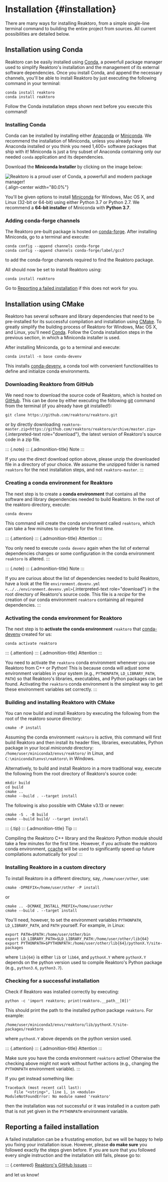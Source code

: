 Installation {#installation}
============

There are many ways for installing Reaktoro, from a simple single-line
terminal command to building the entire project from sources. All
current possibilities are detailed below.

Installation using Conda
------------------------

Reaktoro can be easily installed using [Conda](https://conda.io/docs/),
a powerfull package manager used to simplify Reaktoro\'s installation
and the management of its external software dependencies. Once you
install Conda, and append the necessary channels, you\'ll be able to
install Reaktoro by just executing the following command in your
terminal:

~~~
conda install reaktoro
conda install reaktoro
~~~

Follow the Conda installation steps shown next before you execute this
command!

### Installing Conda

Conda can be installed by installing either
[Anaconda](https://www.anaconda.com/download) or
[Miniconda](https://conda.io/miniconda.html). We recommend the
installation of Miniconda, unless you already have Anaconda installed or
you think you need 1,400+ software packages that ship with it! Miniconda
is just a tiny subset of Anaconda containing only our needed `conda`
application and its dependencies.

Download the **Miniconda Installer** by clicking on the image below:

![Reaktoro is a proud user of Conda, a powerfull and modern package
manager!](img/logos/conda-logo.svg){.align-center width="80.0%"}

You\'ll be given options to install
[Miniconda](https://conda.io/miniconda.html) for Windows, Mac OS X, and
Linux (32-bit or 64-bit) using either Python 3.7 or Python 2.7. We
recommend a **64-bit installer** of Miniconda with **Python 3.7**.

### Adding conda-forge channels

The Reaktoro pre-built package is hosted on
[conda-forge](https://anaconda.org/conda-forge/reaktoro). After
installing Miniconda, go to a terminal and execute:

~~~ {.sourceCode .}
conda config --append channels conda-forge
conda config --append channels conda-forge/label/gcc7
~~~

to add the conda-forge channels required to find the Reaktoro package.

All should now be set to install Reaktoro using:

~~~ {.sourceCode .}
conda install reaktoro
~~~

Go to [Reporting a failed
installation](#reporting-a-failed-installation) if this does not work
for you.

Installation using CMake
------------------------

Reaktoro has several software and library dependencies that need to be
pre-installed for its successful compilation and installation using
[CMake](https://cmake.org/). To greatly simplify the building process of
Reaktoro for Windows, Mac OS X, and Linux, you\'ll need
[Conda](https://conda.io/docs/). Follow the Conda installation steps in
the previous section, in which a Miniconda installer is used.

After installing Miniconda, go to a terminal and execute:

~~~ {.sourceCode .}
conda install -n base conda-devenv
~~~

This installs [conda-devenv](https://github.com/ESSS/conda-devenv), a
conda tool with convenient functionalities to define and initialize
conda environments.

### Downloading Reaktoro from GitHub

We need now to download the source code of Reaktoro, which is hosted on
[GitHub](https://github.com/reaktoro/reaktoro). This can be done by
either executing the following [git](https://git-scm.com/) command from
the terminal (if you already have git installed!):

~~~ {.sourceCode .bash}
git clone https://github.com/reaktoro/reaktoro.git
~~~

or by directly downloading
`reaktoro-master.zip<https://github.com/reaktoro/reaktoro/archive/master.zip>`{.interpreted-text
role="download"}, the latest version of Reaktoro\'s source code in a zip
file.

::: {.note}
::: {.admonition-title}
Note
:::

If you use the direct download option above, please unzip the downloaded
file in a directory of your choice. We assume the unzipped folder is
named `reaktoro` for the next installation steps, and not
`reaktoro-master`.
:::

### Creating a conda environment for Reaktoro

The next step is to create a **conda environment** that contains all the
software and library dependencies needed to build Reaktoro. In the root
of the reaktoro directory, execute:

~~~ {.sourceCode .bash}
conda devenv
~~~

This command will create the conda environment called `reaktoro`, which
can take a few minutes to complete for the first time.

::: {.attention}
::: {.admonition-title}
Attention
:::

You only need to execute `conda devenv` again when the list of external
dependencies changes or some configuration in the conda environment
`reaktoro` is altered.
:::

::: {.note}
::: {.admonition-title}
Note
:::

If you are curious about the list of dependencies needed to build
Reaktoro, have a look at the file `environment.devenv.yml
<../../environment.devenv.yml>`{.interpreted-text role="download"} in
the root directory of Reaktoro\'s source code. This file is a *recipe*
for the creation of our conda environment `reaktoro` containing all
required dependencies.
:::

### Activating the conda environment for Reaktoro

The next step is to **activate the conda environment** `reaktoro` that
[conda-devenv](https://github.com/ESSS/conda-devenv) created for us:

~~~ {.sourceCode .}
conda activate reaktoro
~~~

::: {.attention}
::: {.admonition-title}
Attention
:::

You need to activate the `reaktoro` conda environment whenever you use
Reaktoro from C++ or Python! This is because conda will adjust some
environment variables in your system (e.g., `PYTHONPATH`,
`LD_LIBRARY_PATH`, `PATH`) so that Reaktoro\'s libraries, executables,
and Python packages can be found. Activating the `reaktoro` conda
environment is the simplest way to get these environment variables set
correctly.
:::

### Building and installing Reaktoro with CMake

You can now build and install Reaktoro by executing the following from
the root of the reaktoro source directory:

~~~ {.sourceCode .}
cmake -P install
~~~

Assuming the conda environment `reaktoro` is active, this command will
first build Reaktoro and then install its header files, libraries,
executables, Python package in your local *miniconda* directory:
`/home/user/miniconda3/envs/reaktoro/` in Linux, and
`C:\miniconda3\envs\reaktoro\` in Windows.

Alternatively, to build and install Reaktoro in a more traditional way,
execute the following from the root directory of Reaktoro\'s source
code:

~~~ {.sourceCode .}
mkdir build
cd build
cmake ..
cmake --build . --target install
~~~

The following is also possible with CMake v3.13 or newer:

~~~ {.sourceCode .}
cmake -S . -B build
cmake --build build/ --target install
~~~

::: {.tip}
::: {.admonition-title}
Tip
:::

Compiling the Reaktoro C++ library and the Reaktoro Python module should
take a few minutes for the first time. However, if you activate the
reaktoro conda environment, [ccache](https://ccache.samba.org/) will be
used to significantly speed up future compilations automatically for
you!
:::

### Installing Reaktoro in a custom directory

To install Reaktoro in a different directory, say, `/home/user/other`,
use:

~~~ {.sourceCode .}
cmake -DPREFIX=/home/user/other -P install
~~~

or

~~~ {.sourceCode .bash}
cmake .. -DCMAKE_INSTALL_PREFIX=/home/user/other
cmake --build . --target install
~~~

You\'ll need, however, to set the environment variables `PYTHONPATH`,
`LD_LIBRARY_PATH`, and `PATH` yourself. For example, in Linux:

~~~ {.sourceCode .bash}
export PATH=$PATH:/home/user/other/bin
export LD_LIBRARY_PATH=$LD_LIBRARY_PATH:/home/user/other/lib{64}
export PYTHONPATH=$PYTHONPATH:/home/user/other/lib{64}/pythonX.Y/site-packages
~~~

where `lib{64}` is either `lib` or `lib64`, and `pythonX.Y` where
`pythonX.Y` depends on the python version used to compile Reaktoro\'s
Python package (e.g., `python3.6`, `python3.7`).

### Checking for a successful installation

Check if Reaktoro was installed correctly by executing:

~~~ {.sourceCode .bash}
python -c 'import reaktoro; print(reaktoro.__path__[0])'
~~~

This should print the path to the installed python package `reaktoro`.
For example:

~~~ {.sourceCode .bash}
/home/user/miniconda3/envs/reaktoro/lib/pythonX.Y/site-packages/reaktoro
~~~

where `pythonX.Y` above depends on the python version used.

::: {.attention}
::: {.admonition-title}
Attention
:::

Make sure you have the conda environment `reaktoro` active! Otherwise
the checking above might not work without further actions (e.g.,
changing the `PYTHONPATH` environment variable).
:::

If you get instead something like:

~~~ {.sourceCode .bash}
Traceback (most recent call last):
    File "<string>", line 1, in <module>
ModuleNotFoundError: No module named 'reaktoro'
~~~

then the installation was not successful or it was installed in a custom
path that is not yet given in the `PYTHONPATH` environment variable.

Reporting a failed installation
-------------------------------

A failed installation can be a frustating emotion, but we will be happy
to help you fixing your installation issue. However, please **do make
sure** you followed exactly the steps given before. If you are sure that
you followed every single instruction and the installation still fails,
please go to:

::: {.centered}
[Reaktoro\'s GitHub
Issues](https://github.com/reaktoro/Reaktoro/issues/new)
:::

and let us know!



<!--

  # Installation

In the steps below we show how one can download Reaktoro, build, and install it in Linux and MacOS systems. Note that compiling Reaktoro can take some time. This is because it heavily relies on template metaprogramming for efficient vector and matrix calculations, as well as for calculation of partial derivatives of most thermodynamic properties, such as activity coefficients, phase molar volumes, standard Gibbs energies, etc. In addition, it will also compile several third-party libraries, such as [CVODE](https://computation.llnl.gov/casc/sundials/description/description.html#descr_cvode) for efficient solution of ordinary differential equations (ODE), and the geochemical codes [PHREEQC](http://wwwbrr.cr.usgs.gov/projects/GWC_coupled/phreeqc/) and [GEMS](http://gems.web.psi.ch/). Compilation of the Python wrappers can also take several minutes, as [Boost.Python] too relies on template metaprogramming.

# Downloading the source code {#downloading-the-source-code}
Reaktoro's source code is kept in a [Bitbucket repository](https://bitbucket.org/reaktoro/reaktoro). If you have `git` installed in your system, then downloading this repository is as easy as running the following command in a terminal:

~~~{.txt}
git clone https://bitbucket.org/reaktoro/reaktoro.git Reaktoro
~~~

Alternatively, you can access this [link](https://bitbucket.org/reaktoro/reaktoro/get/master.zip) to directly download Reaktoro source code as a zipped file. If you choose this option, unzip the file before proceeding to the next step.

# Installing the dependencies {#installing-the-dependencies}
Reaktoro has a few dependencies that need to be installed before it can be built. If you plan to compile only its C++ libraries, all you will need is [CMake](https://cmake.org/), which is used for managing and automating the whole build process, including the installation of third party libraries. The table below describes how to install CMake from the terminal in some Linux distributions:

| OS | Command
|----|---------
| Ubuntu | `sudo apt-get install cmake`
| Fedora | `sudo yum install cmake`
| Arch Linux | `pacman -Ss cmake`

Optionally, you might want to install [Gnuplot](http://www.gnuplot.info/) if you intend to do real-time plotting of the chemical calculations.

| OS | Command
|----|---------
| Ubuntu | `sudo apt-get install gnuplot5 gnuplot5-qt`
| Fedora | `sudo yum install gnuplot gnuplot-qt`
| Arch Linux | `pacman -Ss gnuplot`

Check if a plot is successfuly output to a window terminal by issuing the command:

~~~{.txt}
gnuplot -persist -e 'plot sin(x)'
~~~

If a window did not show up with an interactive plot, you might need to install a different package other than `gnuplot-qt`. Check your distribution, or install Gnuplot from source.

If you plan to use Reaktoro from Python, then a few more dependencies are needed to compile the Python wrappers of Reaktoro's C++ classes and methods. If you just want the C++ libraries, you can skip this and go to the [next section](#compiling-the-cpp-library).

[Boost.Python] is used to generate the Python wrappers for the C++ Reaktoro's interface. Thus, install [Boost](http://www.boost.org/) as follows:

| OS | Command
|----|---------
| Ubuntu | `sudo apt-get install libboost-python-dev`
| Fedora | `sudo yum install boost boost-devel`
| Arch Linux | `pacman -Ss boost boost-libs py++`

You will also need to install [Python](https://www.python.org/) libraries and some Python packages such as [Numpy](http://www.numpy.org/). Because [Boost.Python] in most Linux systems has been compiled using Python 2.x, and not Python 3.x, we need to install Python 2.x packages:

| OS | Command
|----|---------
| Ubuntu | `sudo apt-get install python python-dev python-numpy python-pip`
| Fedora | `sudo yum install boost boost-devel python-numpy`
| Arch Linux | `pacman -Ss python2 python2-numpy`

In addition, if you also plan on building Reaktoro interpreter application, then install the following additional Python packages:

| OS | Command
|----|---------
| Ubuntu | `sudo pip install pyinstaller tabulate`
| Fedora | `sudo pip install pyinstaller tabulate`
| Arch Linux | `pip install pyinstaller tabulate`

@note If some of the instructions above is incomplete or inaccurate for your system's version, please [get in touch](mailto:allan.leal@erdw.ethz.ch).

# Compiling the C++ library {#compiling-the-cpp-library}
Here we show how to compile only the C++ part of Reaktoro. Its Python interface is an optional component of the project, and its compilation and installation is shown in the [next section](#compiling-the-python-interface).

Once CMake has been installed, go inside the directory of the downloaded Reaktoro source code. In the terminal, execute the following commands for an out-of-source build approach:

~~~{.txt}
mkdir build
cd build
cmake ..
make
~~~

The commands above create a directory called `build`, where all files generated by CMake during the compilation will be saved. The command `cmake ..` tells CMake to configure the build process based on the main `CMakeLists.txt` file in the root directory of Reaktoro's source code. Finally, `make` compiles Reaktoro's source code.

Your system might have several threads that could be used for parallel compilation. To use three threads in a dual-core processor, use instead `make -j3`. To use all available threads in your processor, execute `make -j`.

@warning Be careful, as the use of all available threads when compiling Reaktoro can freeze your machine! Leaving one thread idle can avoid this.

For a global installation of the compiled libraries in your system, execute:

~~~{.txt}
make install
~~~

This will install Reaktoro's header files and libraries in the default installation directory of your system (e.g, `/usr/local/` or `/opt/local/`). Note that this installation mode might require administrator rights, so that you would need to execute `sudo make install` instead.

For a local installation, you can specify a directory path for the installed files as:

~~~{.txt}
cmake .. -DCMAKE_INSTALL_PREFIX=/home/username/local/
make install
~~~

The above call to `cmake` will reconfigure the build process, but it will not require recompilation if Reaktoro's libraries have already been compiled.

# Compiling the Python interface {#compiling-the-python-interface}
Most C++ classes and methods in Reaktoro are accessible from Python. To use its Python interface, Python wrappers to these C++ components must be compiled. These wrappers are generated using [Boost.Python], so ensure your system has Boost installed. Read [here](#installing-the-dependencies) for instructions.

To build the Python wrappers, the CMake option `-DBUILD_PYTHON=ON` must be provided to the CMake command that configures the build process:

~~~{.txt}
cmake .. -DBUILD_PYTHON=ON
~~~

@note If you have already compiled the C++ libraries, this will cause them to be recompiled. Thus, if you plan to build both C++ libraries and Python wrappers, it is advised to use the `-DBUILD_PYTHON=ON` option before the first call to `make`.

After compilation, you should find the shared library `PyReaktoro` inside the directory `lib` in the build directory. This library is also a Python module, which can be imported from Python as:

~~~{.txt}
from reaktoro import *
~~~

# Compiling the C++ demos
There are several demos of how to use Reaktoro in the directory `demos` inside the root directory of Reaktoro's source code. To build these demos, you can either execute:

~~~{.txt}
make demos
~~~

or use the cmake option `-DBUILD_DEMOS=ON` as in:

~~~{.txt}
cmake .. -DBUILD_DEMOS=ON
~~~

to automatically build the demos with a call to `make`. Once the demos are compiled, they can be found in the directory `bin` of the build directory. To run them from the terminal in a Unix system, go to the `bin` directory and execute:

~~~{.txt}
./demo-equilibrium-co2-brine
~~~

where `demo-equilibrium-co2-brine` is the name of a demo application in the `bin` directory.

[Boost.Python]: http://www.boost.org/doc/libs/1_64_0/libs/python/doc/html/index.html -->